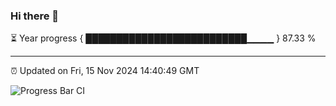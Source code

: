 ### Hi there 👋

⏳ Year progress { ██████████████████████████▁▁▁▁ } 87.33 %

---

⏰ Updated on Fri, 15 Nov 2024 14:40:49 GMT

![Progress Bar CI](https://github.com/IshwaranRudhara/GIT-ACTION/workflows/Progress%20Bar%20CI/badge.svg)

